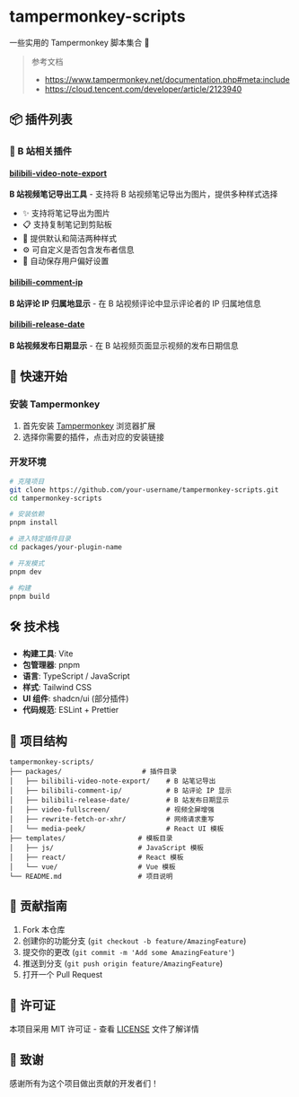 # tampermonkey-scripts

一些实用的 Tampermonkey 脚本集合 🚀

> 参考文档
>
> - https://www.tampermonkey.net/documentation.php#meta:include
> - https://cloud.tencent.com/developer/article/2123940

## 📦 插件列表

### 🎯 B 站相关插件

#### [bilibili-video-note-export](./packages/bilibili-video-note-export/)
**B 站视频笔记导出工具** - 支持将 B 站视频笔记导出为图片，提供多种样式选择

- ✨ 支持将笔记导出为图片
- 📋 支持复制笔记到剪贴板
- 🎨 提供默认和简洁两种样式
- ⚙️ 可自定义是否包含发布者信息
- 💾 自动保存用户偏好设置

#### [bilibili-comment-ip](./packages/bilibili-comment-ip/)
**B 站评论 IP 归属地显示** - 在 B 站视频评论中显示评论者的 IP 归属地信息

#### [bilibili-release-date](./packages/bilibili-release-date/)
**B 站视频发布日期显示** - 在 B 站视频页面显示视频的发布日期信息
<!-- 
### 🎬 视频相关插件

#### [video-fullscreen](./packages/video-fullscreen/)
**视频全屏增强工具** - 为网页中的视频元素添加全屏功能增强

- 🎥 为任意视频元素添加全屏按钮
- 🎯 智能定位全屏按钮
- 🔄 响应式适配视频尺寸变化

### 🌐 网络相关插件

#### [rewrite-fetch-or-xhr](./packages/rewrite-fetch-or-xhr/)
**网络请求重写工具** - 用于拦截和重写网页的 fetch 和 XHR 请求

- 🔍 拦截网络请求
- ✏️ 重写请求参数
- 📊 请求监控和调试

### 🎨 UI 组件模板

#### [media-peek](./packages/media-peek/)
**React + Vite + TypeScript 模板** - 基于 shadcn/ui 的现代化 UI 组件模板

- ⚛️ React + TypeScript
- ⚡ Vite 构建工具
- 🎨 Tailwind CSS + shadcn/ui
- 🔧 ESLint + Prettier
- 📱 响应式设计 -->

## 🚀 快速开始

### 安装 Tampermonkey

1. 首先安装 [Tampermonkey](https://www.tampermonkey.net/) 浏览器扩展
2. 选择你需要的插件，点击对应的安装链接

### 开发环境

```bash
# 克隆项目
git clone https://github.com/your-username/tampermonkey-scripts.git
cd tampermonkey-scripts

# 安装依赖
pnpm install

# 进入特定插件目录
cd packages/your-plugin-name

# 开发模式
pnpm dev

# 构建
pnpm build
```

## 🛠️ 技术栈

- **构建工具**: Vite
- **包管理器**: pnpm
- **语言**: TypeScript / JavaScript
- **样式**: Tailwind CSS
- **UI 组件**: shadcn/ui (部分插件)
- **代码规范**: ESLint + Prettier

## 📁 项目结构

```
tampermonkey-scripts/
├── packages/                    # 插件目录
│   ├── bilibili-video-note-export/    # B 站笔记导出
│   ├── bilibili-comment-ip/           # B 站评论 IP 显示
│   ├── bilibili-release-date/         # B 站发布日期显示
│   ├── video-fullscreen/              # 视频全屏增强
│   ├── rewrite-fetch-or-xhr/          # 网络请求重写
│   └── media-peek/                    # React UI 模板
├── templates/                  # 模板目录
│   ├── js/                     # JavaScript 模板
│   ├── react/                  # React 模板
│   └── vue/                    # Vue 模板
└── README.md                   # 项目说明
```

## 🤝 贡献指南

1. Fork 本仓库
2. 创建你的功能分支 (`git checkout -b feature/AmazingFeature`)
3. 提交你的更改 (`git commit -m 'Add some AmazingFeature'`)
4. 推送到分支 (`git push origin feature/AmazingFeature`)
5. 打开一个 Pull Request

## 📄 许可证

本项目采用 MIT 许可证 - 查看 [LICENSE](LICENSE) 文件了解详情

## 🙏 致谢

感谢所有为这个项目做出贡献的开发者们！
